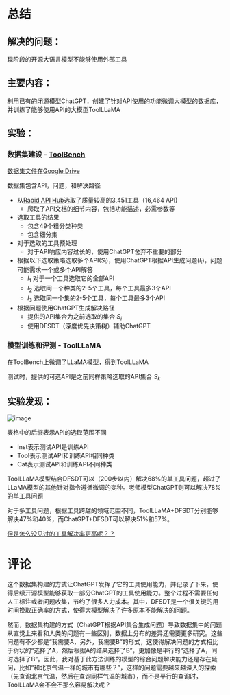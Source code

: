 # 总结

## 解决的问题：

现阶段的开源大语言模型不能够使用外部工具

## 主要内容：

利用已有的闭源模型ChatGPT，创建了针对API使用的功能微调大模型的数据库，并训练了能够使用API的大模型ToolLLaMA

## 实验：

### 数据集建设 - [ToolBench](https://github.com/OpenBMB/ToolBench)

[数据集文件在Google Drive](https://drive.google.com/drive/folders/1yBUQ732mPu-KclJnuQELEhtKakdXFc3J)

数据集包含API，问题，和解决路径

- 从[Rapid API Hub](https://rapidapi.com/hub)选取了质量较高的3,451工具（16,464 API)
  - 爬取了API文档的细节内容，包括功能描述，必需参数等
- 选取工具的结果
  - 包含49个粗分类种类
  - 包含细分集
- 对于选取的工具预处理
  - 对于API响应内容过长的，使用ChatGPT舍弃不重要的部分
- 根据以下选取策略选取多个API($S_i$)，使用ChatGPT根据API生成问题($I_i$)，问题可能需求一个或多个API解答
  - $I_1$ 对于一个工具选取它的全部API
  - $I_2$ 选取同一个种类的2-5个工具，每个工具最多3个API
  - $I_3$ 选取同一个集的2-5个工具，每个工具最多3个API
- 根据问题使用ChatGPT生成解决路径
  - 提供的API集合为之前选取的集合 $S_i$
  - 使用DFSDT（深度优先决策树）辅助ChatGPT

### 模型训练和评测 - ToolLLaMA

在ToolBench上微调了LLaMA模型，得到ToolLLaMA

测试时，提供的可选API是之前同样策略选取的API集合 $S_k$

## 实验发现：

![image](https://github.com/rd-wei/llm-papers/assets/64512950/4d61ea90-f837-43c8-a93d-bb310e32af29)

表格中的后缀表示API的选取范围不同
  - Inst表示测试API是训练API
  - Tool表示测试API和训练API相同种类
  - Cat表示测试API和训练API不同种类

ToolLLaMA模型结合DFSDT可以（200步以内）解决68%的单工具问题，超过了LLaMA模型的其他针对指令遵循微调的变种。老师模型ChatGPT则可以解决78%的单工具问题

对于多工具问题，根据工具跨越的领域范围不同，ToolLLaMA+DFSDT分别能够解决47%和40%，而ChatGPT+DFSDT可以解决51%和57%。

[但是怎么没见过的工具解决率更高呢？？](https://github.com/OpenBMB/ToolBench/issues/131)

# 评论

这个数据集构建的方式让ChatGPT发挥了它的工具使用能力，并记录了下来，使得后续开源模型能够获取一部分ChatGPT的工具使用能力。整个过程不需要任何人工标注或者问题收集，节约了很多人力成本。其中，DFSDT是一个很关键的用时间换取正确率的方式，使得大模型解决了许多原本不能解决的问题。

然而，数据集构建的方式（ChatGPT根据API集合生成问题）导致数据集中的问题从直觉上来看和人类的问题有一些区别，数据上分布的差异还需要更多研究。这些问题有不少都是“我需要A，另外，我需要B”的形式，这使得解决问题的方式相比于树状的“选择了A，然后根据A的结果选择了B”，更加像是平行的“选择了A，同时选择了B”。因此，我对基于此方法训练的模型的综合问题解决能力还是存在疑问，比如“和北京气温一样的城市有哪些？”，这样的问题需要越来越深入的探索（先查询北京气温，然后在查询同样气温的城市），而不是平行的查询时，ToolLLaMA会不会不那么容易解决呢？
